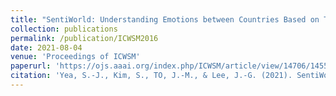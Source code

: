 ```yaml
---
title: "SentiWorld: Understanding Emotions between Countries Based on Tweets"
collection: publications
permalink: /publication/ICWSM2016
date: 2021-08-04
venue: 'Proceedings of ICWSM'
paperurl: 'https://ojs.aaai.org/index.php/ICWSM/article/view/14706/14555'
citation: 'Yea, S.-J., Kim, S., TO, J.-M., & Lee, J.-G. (2021). SentiWorld: Understanding Emotions between Countries Based on Tweets. ICWSM Demo.'
---
```

